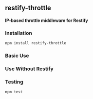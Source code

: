 ## restify-throttle
#### IP-based throttle middleware for Restify

### Installation
```bash
npm install restify-throttle
```

### Basic Use

### Use Without Restify

### Testing
```bash
npm test
```